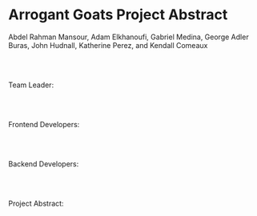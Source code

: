 # Arrogant Goats Project Abstract
Abdel Rahman Mansour, Adam Elkhanoufi, Gabriel Medina, George Adler Buras, John Hudnall, Katherine Perez, and Kendall Comeaux

<br /><br />

Team Leader: 

<br /><br />

Frontend Developers: 

<br /><br />

Backend Developers: 

<br /><br />

Project Abstract:
